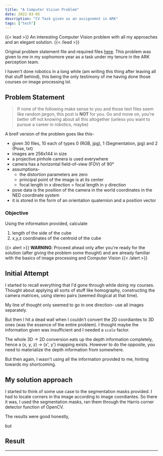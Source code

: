 ```yaml
---
title: "A Computer Vision Problem"
date: 2022-03-05
description: "CV Task given as an assignemnt in ARK"
tags: ["tech"]
---
```


{{< lead >}}
An interesting Computer Vision problem with all my approaches and an elegant solution.
{{< /lead >}}

Original problem statement file and required files [here](https://drive.google.com/drive/folders/1BDYyxglyihcEPfUyxoK2Iq1567Ymt3PN?usp=sharing). This problem was given to me in my sophomore year as a task under my tenure in the ARK perception team.

I haven't done robotics in a long while (am writing this thing after leaving all that stuff behind), this being the only testimony of me having done those courses on image processing lol.

## Problem Statement

>If none of the following make sense to you and those text files seem like random jargon, this post is **NOT** for you. Go and move on, you're better off not knowing about all this altogether (unless you want to pursue a career in robotics, maybe)

A breif version of the problem goes like this-

- given 30 files, 10 each of types 0 (RGB, jpg), 1 (Segmentation, jpg) and 2 (Pose, txt)
- images are 256x144 in size
- a projective pinhole camera is used everywhere
- camera has a horizontal field-of-view (FOV) of 90°
- assumptions-
  - the distortion parameters are zero
  - principal point of the image is at its center
  - focal length in x direction = focal length in y direction
- pose data is the position of the camera in the world coordinates in the NED coordinate system
- it is stored in the form of an orientation quaternion and a position vector

### Objective

Using the information provided, calculate

1. length of the side of the cube
2. x,y,z coordinates of the centroid of the cube

{{< alert >}}
**WARNING**: Proceed ahead only after you're ready for the solution (after giving the problem some thought) and are already familiar with the basics of image processing and Computer Vision
{{< /alert >}}

## Initial Attempt

I started to recall everything that I'd gone through while doing my courses. Thought about applying all sorts of stuff like homography, constructing the camera matrices, using stereo pairs (seemed illogical at that time).

My line of thought only seemed to go in one direction- use all images separately.

But then I hit a dead wall when I couldn't convert the 2D coordiantes to 3D ones (was the essence of the entire problem). I thought maybe the information given was insufficient and I needed a ```scale``` factor.

The whole 3D -> 2D conversion eats up the depth information completely, hence a (x, y, z) -> (x', y') mapping exists. However to do the opposite, you need to materialize the depth information from somewhere.

But then again, I wasn't using all the information provided to me, hinting towards my shortcoming.

## My solution approach

I started to think of some use case to the segmentation masks provided. I had to locate corners in tha image according to image coordiantes. So there it was, I used the segmentation masks, ran them through the Harris corner detector function of OpenCV.

The results were good honestly,

but

## Result

---
